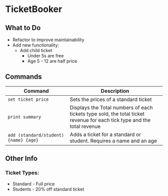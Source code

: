 # TicketBooker



## What to Do

 * Refactor to improve maintainability
 * Add new functionality:
    * Add child ticket
      * Under 5s are free
      * Age 5 - 12 are half price


## Commands

| Command                             | Description                                                                                                             |
|-------------------------------------|-------------------------------------------------------------------------------------------------------------------------|
| `set ticket price`                  | Sets the prices of a standard ticket                                                                                      |
| `print summary`                     | Displays the Total numbers of each tickets type sold, the total ticket revenue for each tick type and the total revenue |
| `add (standard/student) {name} {age}` | Adds a ticket for a standard or student. Requires a name and an age                                                       |


## Other Info

### Ticket Types:
 * Standard - Full price
 * Students - 20% off standard ticket

